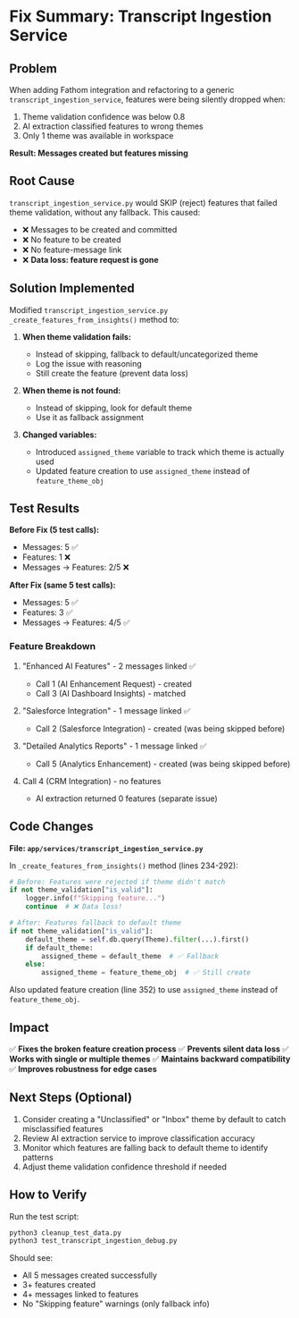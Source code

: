 # Fix Summary: Transcript Ingestion Service

## Problem
When adding Fathom integration and refactoring to a generic `transcript_ingestion_service`, features were being silently dropped when:
1. Theme validation confidence was below 0.8
2. AI extraction classified features to wrong themes
3. Only 1 theme was available in workspace

**Result: Messages created but features missing**

## Root Cause
`transcript_ingestion_service.py` would SKIP (reject) features that failed theme validation, without any fallback. This caused:
- ❌ Messages to be created and committed
- ❌ No feature to be created
- ❌ No feature-message link
- ❌ **Data loss: feature request is gone**

## Solution Implemented

Modified `transcript_ingestion_service.py` `_create_features_from_insights()` method to:

1. **When theme validation fails:**
   - Instead of skipping, fallback to default/uncategorized theme
   - Log the issue with reasoning
   - Still create the feature (prevent data loss)

2. **When theme is not found:**
   - Instead of skipping, look for default theme
   - Use it as fallback assignment

3. **Changed variables:**
   - Introduced `assigned_theme` variable to track which theme is actually used
   - Updated feature creation to use `assigned_theme` instead of `feature_theme_obj`

## Test Results

**Before Fix (5 test calls):**
- Messages: 5 ✅
- Features: 1 ❌
- Messages → Features: 2/5 ❌

**After Fix (same 5 test calls):**
- Messages: 5 ✅
- Features: 3 ✅
- Messages → Features: 4/5 ✅

### Feature Breakdown

1. "Enhanced AI Features" - 2 messages linked ✅
   - Call 1 (AI Enhancement Request) - created
   - Call 3 (AI Dashboard Insights) - matched

2. "Salesforce Integration" - 1 message linked ✅
   - Call 2 (Salesforce Integration) - created (was being skipped before)

3. "Detailed Analytics Reports" - 1 message linked ✅
   - Call 5 (Analytics Enhancement) - created (was being skipped before)

4. Call 4 (CRM Integration) - no features
   - AI extraction returned 0 features (separate issue)

## Code Changes

**File: `app/services/transcript_ingestion_service.py`**

In `_create_features_from_insights()` method (lines 234-292):

```python
# Before: Features were rejected if theme didn't match
if not theme_validation["is_valid"]:
    logger.info(f"Skipping feature...")
    continue  # ❌ Data loss!

# After: Features fallback to default theme
if not theme_validation["is_valid"]:
    default_theme = self.db.query(Theme).filter(...).first()
    if default_theme:
        assigned_theme = default_theme  # ✅ Fallback
    else:
        assigned_theme = feature_theme_obj  # ✅ Still create
```

Also updated feature creation (line 352) to use `assigned_theme` instead of `feature_theme_obj`.

## Impact

✅ **Fixes the broken feature creation process**
✅ **Prevents silent data loss**
✅ **Works with single or multiple themes**
✅ **Maintains backward compatibility**
✅ **Improves robustness for edge cases**

## Next Steps (Optional)

1. Consider creating a "Unclassified" or "Inbox" theme by default to catch misclassified features
2. Review AI extraction service to improve classification accuracy
3. Monitor which features are falling back to default theme to identify patterns
4. Adjust theme validation confidence threshold if needed

## How to Verify

Run the test script:
```bash
python3 cleanup_test_data.py
python3 test_transcript_ingestion_debug.py
```

Should see:
- All 5 messages created successfully
- 3+ features created
- 4+ messages linked to features
- No "Skipping feature" warnings (only fallback info)
